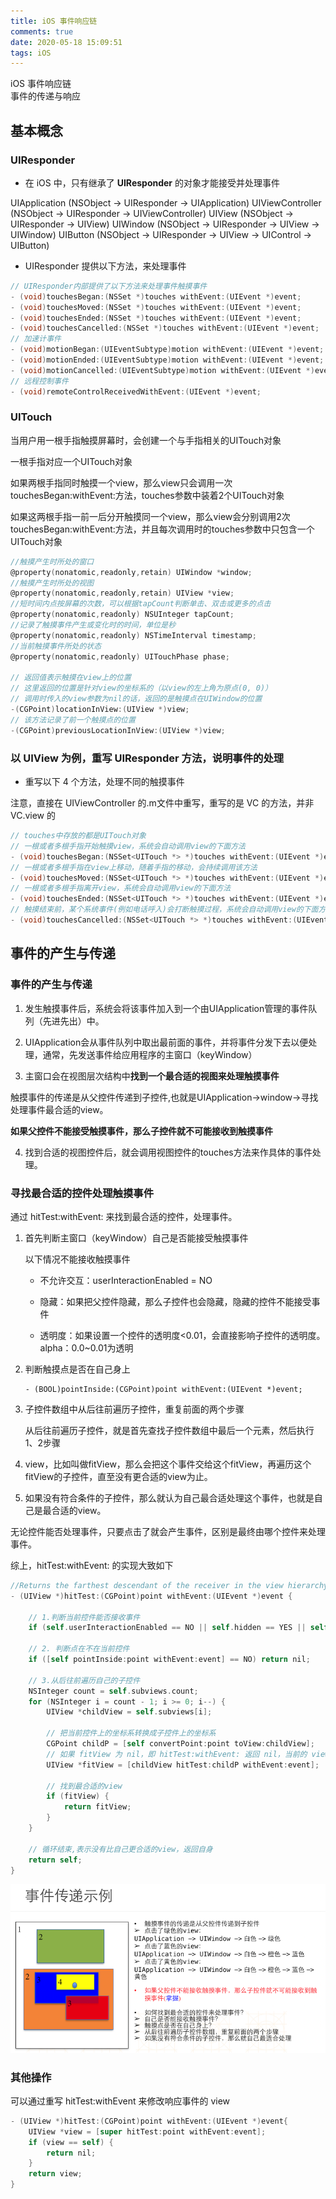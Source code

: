 ```yaml
---
title: iOS 事件响应链
comments: true
date: 2020-05-18 15:09:51
tags: iOS
---
```


iOS 事件响应链  
事件的传递与响应
<!--more-->


## 基本概念

### UIResponder

* 在 iOS 中，只有继承了 **UIResponder** 的对象才能接受并处理事件

UIApplication (NSObject -> UIResponder -> UIApplication)
UIViewController (NSObject -> UIResponder -> UIViewController)
UIView (NSObject -> UIResponder -> UIView)
UIWindow (NSObject -> UIResponder -> UIView -> UIWindow)
UIButton (NSObject -> UIResponder -> UIView -> UIControl -> UIButton)

* UIResponder 提供以下方法，来处理事件

```objectivec
// UIResponder内部提供了以下方法来处理事件触摸事件
- (void)touchesBegan:(NSSet *)touches withEvent:(UIEvent *)event;
- (void)touchesMoved:(NSSet *)touches withEvent:(UIEvent *)event;
- (void)touchesEnded:(NSSet *)touches withEvent:(UIEvent *)event;
- (void)touchesCancelled:(NSSet *)touches withEvent:(UIEvent *)event;
// 加速计事件
- (void)motionBegan:(UIEventSubtype)motion withEvent:(UIEvent *)event;
- (void)motionEnded:(UIEventSubtype)motion withEvent:(UIEvent *)event;
- (void)motionCancelled:(UIEventSubtype)motion withEvent:(UIEvent *)event;
// 远程控制事件
- (void)remoteControlReceivedWithEvent:(UIEvent *)event;
```

### UITouch

当用户用一根手指触摸屏幕时，会创建一个与手指相关的UITouch对象

一根手指对应一个UITouch对象

如果两根手指同时触摸一个view，那么view只会调用一次touchesBegan:withEvent:方法，touches参数中装着2个UITouch对象

如果这两根手指一前一后分开触摸同一个view，那么view会分别调用2次touchesBegan:withEvent:方法，并且每次调用时的touches参数中只包含一个UITouch对象


```objectivec
//触摸产生时所处的窗口
@property(nonatomic,readonly,retain) UIWindow *window;
//触摸产生时所处的视图
@property(nonatomic,readonly,retain) UIView *view;
//短时间内点按屏幕的次数，可以根据tapCount判断单击、双击或更多的点击
@property(nonatomic,readonly) NSUInteger tapCount;
//记录了触摸事件产生或变化时的时间，单位是秒
@property(nonatomic,readonly) NSTimeInterval timestamp;
//当前触摸事件所处的状态
@property(nonatomic,readonly) UITouchPhase phase;

// 返回值表示触摸在view上的位置
// 这里返回的位置是针对view的坐标系的（以view的左上角为原点(0, 0)）
// 调用时传入的view参数为nil的话，返回的是触摸点在UIWindow的位置
-(CGPoint)locationInView:(UIView *)view;
// 该方法记录了前一个触摸点的位置
-(CGPoint)previousLocationInView:(UIView *)view;
```

### 以 UIView 为例，重写 UIResponder 方法，说明事件的处理

* 重写以下 4 个方法，处理不同的触摸事件

注意，直接在 UIViewController 的.m文件中重写，重写的是 VC 的方法，并非 VC.view 的

```objectivec
// touches中存放的都是UITouch对象
// 一根或者多根手指开始触摸view，系统会自动调用view的下面方法
- (void)touchesBegan:(NSSet<UITouch *> *)touches withEvent:(UIEvent *)event;
// 一根或者多根手指在view上移动，随着手指的移动，会持续调用该方法
- (void)touchesMoved:(NSSet<UITouch *> *)touches withEvent:(UIEvent *)event;
// 一根或者多根手指离开view，系统会自动调用view的下面方法
- (void)touchesEnded:(NSSet<UITouch *> *)touches withEvent:(UIEvent *)event;
// 触摸结束前，某个系统事件(例如电话呼入)会打断触摸过程，系统会自动调用view的下面方法
- (void)touchesCancelled:(NSSet<UITouch *> *)touches withEvent:(UIEvent *)event;
```

## 事件的产生与传递

### 事件的产生与传递

1. 发生触摸事件后，系统会将该事件加入到一个由UIApplication管理的事件队列（先进先出）中。

2. UIApplication会从事件队列中取出最前面的事件，并将事件分发下去以便处理，通常，先发送事件给应用程序的主窗口（keyWindow）

3. 主窗口会在视图层次结构中**找到一个最合适的视图来处理触摸事件**

触摸事件的传递是从父控件传递到子控件,也就是UIApplication->window->寻找处理事件最合适的view。

**如果父控件不能接受触摸事件，那么子控件就不可能接收到触摸事件**

4. 找到合适的视图控件后，就会调用视图控件的touches方法来作具体的事件处理。

### 寻找最合适的控件处理触摸事件

通过 hitTest:withEvent: 来找到最合适的控件，处理事件。
   
1. 首先判断主窗口（keyWindow）自己是否能接受触摸事件
   
   以下情况不能接收触摸事件
    
    * 不允许交互：userInteractionEnabled = NO
        
    * 隐藏：如果把父控件隐藏，那么子控件也会隐藏，隐藏的控件不能接受事件

    * 透明度：如果设置一个控件的透明度<0.01，会直接影响子控件的透明度。alpha：0.0~0.01为透明
  
2. 判断触摸点是否在自己身上
   
   ```
   - (BOOL)pointInside:(CGPoint)point withEvent:(UIEvent *)event;
   ```
  
3. 子控件数组中从后往前遍历子控件，重复前面的两个步骤
   
   从后往前遍历子控件，就是首先查找子控件数组中最后一个元素，然后执行1、2步骤

4. view，比如叫做fitView，那么会把这个事件交给这个fitView，再遍历这个fitView的子控件，直至没有更合适的view为止。

5. 如果没有符合条件的子控件，那么就认为自己最合适处理这个事件，也就是自己是最合适的view。

无论控件能否处理事件，只要点击了就会产生事件，区别是最终由哪个控件来处理事件。

综上，hitTest:withEvent: 的实现大致如下

```objectivec
//Returns the farthest descendant of the receiver in the view hierarchy (including itself) that contains a specified point
- (UIView *)hitTest:(CGPoint)point withEvent:(UIEvent *)event {

    // 1.判断当前控件能否接收事件
    if (self.userInteractionEnabled == NO || self.hidden == YES || self.alpha <= 0.01) return nil;
    
    // 2. 判断点在不在当前控件
    if ([self pointInside:point withEvent:event] == NO) return nil;
    
    // 3.从后往前遍历自己的子控件
    NSInteger count = self.subviews.count;
    for (NSInteger i = count - 1; i >= 0; i--) {
        UIView *childView = self.subviews[i];
        
        // 把当前控件上的坐标系转换成子控件上的坐标系
        CGPoint childP = [self convertPoint:point toView:childView];
        // 如果 fitView 为 nil，即 hitTest:withEvent: 返回 nil，当前的 view 及其 subviews 不是合适的view
        UIView *fitView = [childView hitTest:childP withEvent:event];
        
        // 找到最合适的view
        if (fitView) { 
            return fitView;
        }
    }

    // 循环结束,表示没有比自己更合适的view，返回自身
    return self;    
}
```

![](https://raw.githubusercontent.com/skybrim/AllImages/dev/responder-chain-1.png)

### 其他操作

可以通过重写 hitTest:withEvent 来修改响应事件的 view

```objectivec
- (UIView *)hitTest:(CGPoint)point withEvent:(UIEvent *)event{
    UIView *view = [super hitTest:point withEvent:event];
    if (view == self) {
        return nil;
    }
    return view;
}
```